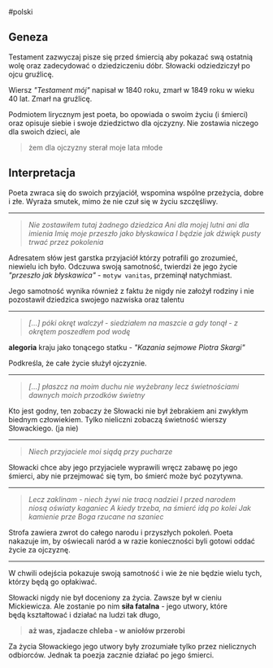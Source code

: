 #polski 

## Geneza
Testament zazwyczaj pisze się przed śmiercią aby pokazać swą ostatnią wolę oraz zadecydować o dziedziczeniu dóbr. Słowacki odziedziczył po ojcu gruźlicę.

Wiersz *"Testament mój"* napisał w 1840 roku, zmarł w 1849 roku w wieku 40 lat. Zmarł na gruźlicę.

Podmiotem lirycznym jest poeta, bo opowiada o swoim życiu (i śmierci) oraz opisuje siebie i swoje dziedzictwo dla ojczyzny. Nie zostawia niczego dla swoich dzieci, ale

> żem dla ojczyzny sterał moje lata młode

## Interpretacja
Poeta zwraca się do swoich przyjaciół, wspomina wspólne przeżycia, dobre i złe. Wyraża smutek, mimo że nie czuł się w życiu szczęśliwy.

---

> *Nie zostawiłem tutaj żadnego dziedzica
> Ani dla mojej lutni ani dla imienia
> Imię moje przeszło jako błyskawica
> I będzie jak dźwięk pusty trwać przez pokolenia*

Adresatem słów jest garstka przyjaciół którzy potrafili go zrozumieć, niewielu ich było. Odczuwa swoją samotność, twierdzi że jego życie *"przeszło jak błyskawica"* - `motyw vanitas`, przeminął natychmiast.

Jego samotność wynika również z faktu że nigdy nie założył rodziny i nie pozostawił dziedzica swojego nazwiska oraz talentu

---

>*\[...] póki okręt walczył - siedziałem na maszcie
>a gdy tonął - z okrętem poszedłem pod wodę*

**alegoria** kraju jako tonącego statku - *"Kazania sejmowe Piotra Skargi"*

Podkreśla, że całe życie służył ojczyznie.

---

>*\[...] płaszcz na moim duchu nie wyżebrany
>lecz świetnościami dawnych moich przodków świetny*

Kto jest godny, ten zobaczy że Słowacki nie był żebrakiem ani zwykłym biednym człowiekiem. Tylko nieliczni zobaczą świetność wierszy Słowackiego. (ja nie)

---

>*Niech przyjaciele moi siądą przy pucharze*

Słowacki chce aby jego przyjaciele wyprawili wręcz zabawę po jego śmierci, aby nie przejmować się tym, bo śmierć może być pozytywna.

---

>*Lecz zaklinam - niech żywi nie tracą nadziei
>I przed narodem niosą oświaty kaganiec
>A kiedy trzeba, na śmierć idą po kolei
>Jak kamienie prze Boga rzucane na szaniec*

Strofa zawiera zwrot do całego narodu i przyszłych pokoleń. Poeta nakazuje im, by oświecali naród a w razie konieczności byli gotowi oddać życie za ojczyznę.

---

W chwili odejścia pokazuje swoją samotność i wie że nie będzie wielu tych, którzy będą go opłakiwać.

Słowacki nigdy nie był doceniony za życia. Zawsze był w cieniu Mickiewicza. Ale zostanie po nim **siła fatalna** - jego utwory, które będą kształtować i działać na ludzi tak długo,

> **aż was, zjadacze chleba - w aniołów przerobi**

Za życia Słowackiego jego utwory były zrozumiałe tylko przez nielicznych odbiorców. Jednak ta poezja zacznie działać po jego śmierci.